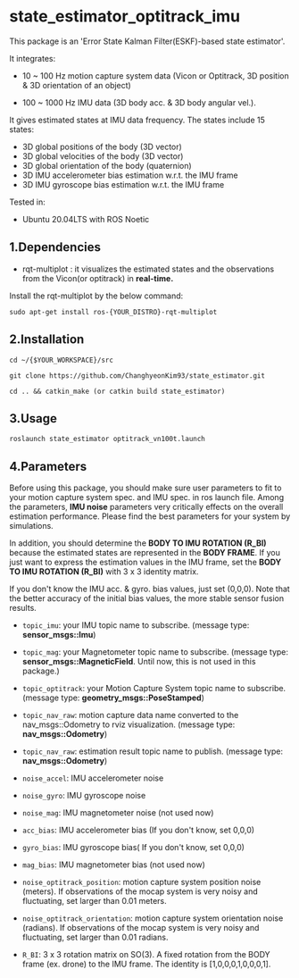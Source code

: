 # state_estimator_optitrack_imu
This package is an 'Error State Kalman Filter(ESKF)-based state estimator'. 

It integrates:

* 10 ~ 100 Hz motion capture system data (Vicon or Optitrack, 3D position & 3D orientation of an object) 

* 100 ~ 1000 Hz IMU data (3D body acc. & 3D body angular vel.).

It gives estimated states at IMU data frequency. The states include 15 states:

* 3D global positions of the body (3D vector)
* 3D global velocities of the body (3D vector)
* 3D global orientation of the body (quaternion)
* 3D IMU accelerometer bias estimation w.r.t. the IMU frame
* 3D IMU gyroscope bias estimation w.r.t. the IMU frame

Tested in:

* Ubuntu 20.04LTS with ROS Noetic

1.Dependencies
------
* rqt-multiplot : it visualizes the estimated states and the observations from the Vicon(or optitrack) in **real-time.**

Install the rqt-multiplot by the below command:

    sudo apt-get install ros-{YOUR_DISTRO}-rqt-multiplot


2.Installation
------
    cd ~/{$YOUR_WORKSPACE}/src

    git clone https://github.com/ChanghyeonKim93/state_estimator.git

    cd .. && catkin_make (or catkin build state_estimator)
    

3.Usage
------
    roslaunch state_estimator optitrack_vn100t.launch 
    
    
4.Parameters
------
Before using this package, you should make sure user parameters to fit to your motion capture system spec. and IMU spec. in ros launch file.
Among the parameters, **IMU noise** parameters very critically effects on the overall estimation performance. Please find the best parameters for your system by simulations.

In addition, you should determine the **BODY TO IMU ROTATION (R_BI)** because the estimated states are represented in the **BODY FRAME**. If you just want to express the estimation values in the IMU frame, set the **BODY TO IMU ROTATION (R_BI)** with 3 x 3 identity matrix.

If you don't know the IMU acc. & gyro. bias values, just set (0,0,0). Note that the better accuracy of the initial bias values, the more stable sensor fusion results.

- `topic_imu`: your IMU topic name to subscribe. (message type: **sensor_msgs::Imu**) 
- `topic_mag`: your Magnetometer topic name to subscribe. (message type: **sensor_msgs::MagneticField**. Until now, this is not used in this package.) 
- `topic_optitrack`: your Motion Capture System topic name to subscribe. (message type: **geometry_msgs::PoseStamped**) 

- `topic_nav_raw`: motion capture data name converted to the nav_msgs::Odometry to rviz visualization. (message type: **nav_msgs::Odometry**) 
- `topic_nav_raw`: estimation result topic name to publish. (message type: **nav_msgs::Odometry**) 

- `noise_accel`: IMU accelerometer noise
- `noise_gyro`: IMU gyroscope noise
- `noise_mag`: IMU magnetometer noise (not used now)

- `acc_bias`: IMU accelerometer bias (If you don't know, set 0,0,0)
- `gyro_bias`: IMU gyroscope bias( If you don't know, set 0,0,0)
- `mag_bias`: IMU magnetometer bias (not used now)

- `noise_optitrack_position`: motion capture system position noise (meters). If observations of the mocap system is very noisy and fluctuating, set larger than 0.01 meters.
- `noise_optitrack_orientation`: motion capture system orientation noise (radians). If observations of the mocap system is very noisy and fluctuating, set larger than 0.01 radians.

- `R_BI`: 3 x 3 rotation matrix on SO(3). A fixed rotation from the BODY frame (ex. drone) to the IMU frame. The identity is [1,0,0,0,1,0,0,0,1].

